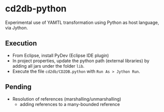 # cd2db-python

Experimental use of YAMTL transformation using Python as host language, via Jython.

## Execution

* From Eclipse, install PyDev (Eclipse IDE plugin)
* In project properties, update the python path (external libraries) by adding all jars under the folder `lib`.
* Execute the file `cd2db/CD2DB.python` with `Run As > Jython Run`.

## Pending

* Resolution of references (marshalling/unmarshalling)
  * adding references to a many-bounded reference